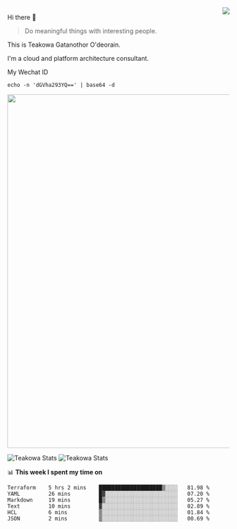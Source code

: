 <img align="right" src="https://github-readme-stats.vercel.app/api?username=Teakowa&show_icons=true&icon_color=2f80ed&text_color=718096&bg_color=ffffff&hide_title=true" />

Hi there 👋

> Do meaningful things with interesting people.

This is Teakowa Gatanothor O'deorain.

I'm a cloud and platform architecture consultant.

My Wechat ID

```
echo -n 'dGVha293YQ==' | base64 -d
```

<a href="https://github.com/ryo-ma/github-profile-trophy">
  <img width=800 src="https://github-profile-trophy.vercel.app/?username=Teakowa&column=8&theme=radical&no-frame=true&no-bg=true"/>
</a>

![Teakowa Stats](https://github-profile-summary-cards.vercel.app/api/cards/repos-per-language?username=Teakowa&theme=nord_bright)
![Teakowa Stats](https://github-profile-summary-cards.vercel.app/api/cards/most-commit-language?username=Teakowa&theme=nord_bright)


📊 **This week I spent my time on**
<!--START_SECTION:waka-->

```text
Terraform    5 hrs 2 mins    ████████████████████▒░░░░   81.98 %
YAML         26 mins         █▓░░░░░░░░░░░░░░░░░░░░░░░   07.20 %
Markdown     19 mins         █▒░░░░░░░░░░░░░░░░░░░░░░░   05.27 %
Text         10 mins         ▓░░░░░░░░░░░░░░░░░░░░░░░░   02.89 %
HCL          6 mins          ▒░░░░░░░░░░░░░░░░░░░░░░░░   01.84 %
JSON         2 mins          ▒░░░░░░░░░░░░░░░░░░░░░░░░   00.69 %
```

<!--END_SECTION:waka-->
